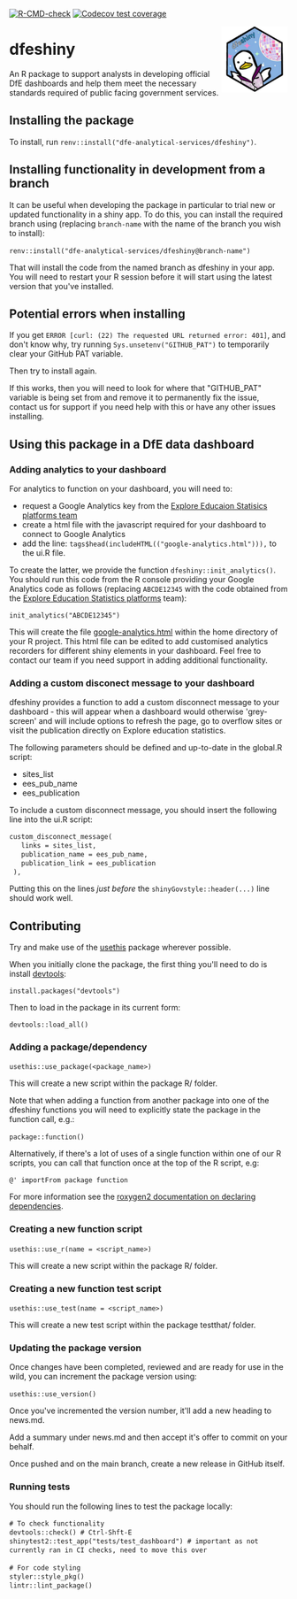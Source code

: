 <!-- badges: start -->
[![R-CMD-check](https://github.com/dfe-analytical-services/dfeshiny/actions/workflows/R-CMD-check.yaml/badge.svg)](https://github.com/dfe-analytical-services/dfeshiny/actions/workflows/R-CMD-check.yaml)
[![Codecov test coverage](https://codecov.io/gh/dfe-analytical-services/dfeshiny/branch/main/graph/badge.svg)](https://app.codecov.io/gh/dfe-analytical-services/dfeshiny?branch=main)
<!-- badges: end -->

<a href="http://dfe-analytical-services.github.io/dfeshiny/"><img src="man/figures/dfeshiny.png" align="right" width="120" /></a>

# dfeshiny  

An R package to support analysts in developing official DfE dashboards and help 
them meet the necessary standards required of public facing government services.

## Installing the package

To install, run `renv::install("dfe-analytical-services/dfeshiny")`.

## Installing functionality in development from a branch

It can be useful when developing the package in particular to trial new or updated functionality in a shiny app. To do this, you can install the required branch using (replacing `branch-name` with the name of the branch you wish to install):

`renv::install("dfe-analytical-services/dfeshiny@branch-name")`

That will install the code from the named branch as dfeshiny in your app. You will need to restart your R session before it will start using the latest version that you've installed.

## Potential errors when installing

If you get `ERROR [curl: (22) The requested URL returned error: 401]`, and don't know why, try running `Sys.unsetenv("GITHUB_PAT")` to temporarily clear your GitHub PAT variable.

Then try to install again. 

If this works, then you will need to look for where that "GITHUB_PAT" variable is being set from and remove it to permanently fix the issue, contact us for support if you need help with this or have any other issues installing.

## Using this package in a DfE data dashboard

### Adding analytics to your dashboard

For analytics to function on your dashboard, you will need to:

- request a Google Analytics key from the [Explore Educaion Statisics platforms team](mailto:explore.statistics@education.gov.uk)
- create a html file with the javascript required for your dashboard to connect to Google Analytics
- add the line: `tags$head(includeHTML(("google-analytics.html"))),` to the ui.R file.

To create the latter, we provide the function `dfeshiny::init_analytics()`. You should run this code from the R console providing your Google Analytics code as follows (replacing `ABCDE12345` with the code obtained from the [Explore Education Statistics platforms](explore.statistics@education.gov.uk) team):

```
init_analytics("ABCDE12345")
```

This will create the file [google-analytics.html](google-analytics.html) within the home directory of your R project. This html file can be edited to add customised analytics recorders for different shiny elements in your dashboard. Feel free to contact our team if you need support in adding additional functionality.

### Adding a custom disconect message to your dashboard

dfeshiny provides a function to add a custom disconnect message to your dashboard - this will appear when a dashboard would otherwise 'grey-screen' and will include options to refresh the page, go to overflow sites or visit the publication directly on Explore education statistics. 

The following parameters should be defined and up-to-date in the global.R script: 

- sites_list
- ees_pub_name
- ees_publication

To include a custom disconnect message, you should insert the following line into the ui.R script: 

```
custom_disconnect_message( 
   links = sites_list, 
   publication_name = ees_pub_name, 
   publication_link = ees_publication
 ),
```

Putting this on the lines *just before* the `shinyGovstyle::header(...)` line 
should work well.


## Contributing

Try and make use of the [usethis](https://usethis.r-lib.org/) package wherever possible.

When you initially clone the package, the first thing you'll need to do is install [devtools](https://devtools.r-lib.org/):

```
install.packages("devtools")
```

Then to load in the package in its current form:

```
devtools::load_all()
```

### Adding a package/dependency

`usethis::use_package(<package_name>)`

This will create a new script within the package R/ folder.

Note that when adding a function from another package into one of the dfeshiny functions you will need to explicitly state the package in the function call, e.g.:

```package::function()```

Alternatively, if there's a lot of uses of a single function within one of our R scripts, you can call that function once at the top of the R script, e.g:

```
@' importFrom package function
```

For more information see the [roxygen2 documentation on declaring dependencies](https://roxygen2.r-lib.org/articles/namespace.html).

### Creating a new function script

`usethis::use_r(name = <script_name>)`

This will create a new script within the package R/ folder.

### Creating a new function test script

`usethis::use_test(name = <script_name>)`

This will create a new test script within the package testthat/ folder.

### Updating the package version

Once changes have been completed, reviewed and are ready for use in the wild, you
can increment the package version using:

`usethis::use_version()`

Once you've incremented the version number, it'll add a new heading to news.md.

Add a summary under news.md and then accept it's offer to commit on your behalf.

Once pushed and on the main branch, create a new release in GitHub itself.

### Running tests

You should run the following lines to test the package locally:
``` 
# To check functionality
devtools::check() # Ctrl-Shft-E
shinytest2::test_app("tests/test_dashboard") # important as not currently ran in CI checks, need to move this over

# For code styling
styler::style_pkg() 
lintr::lint_package()
```
